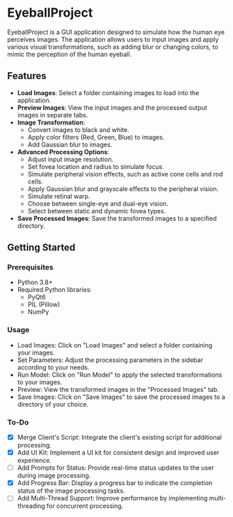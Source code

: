 # EyeballProject

EyeballProject is a GUI application designed to simulate how the human eye perceives images. The application allows users to input images and apply various visual transformations, such as adding blur or changing colors, to mimic the perception of the human eyeball.

## Features

- **Load Images**: Select a folder containing images to load into the application.
- **Preview Images**: View the input images and the processed output images in separate tabs.
- **Image Transformation**:
  - Convert images to black and white.
  - Apply color filters (Red, Green, Blue) to images.
  - Add Gaussian blur to images.
- **Advanced Processing Options**:
  - Adjust input image resolution.
  - Set fovea location and radius to simulate focus.
  - Simulate peripheral vision effects, such as active cone cells and rod cells.
  - Apply Gaussian blur and grayscale effects to the peripheral vision.
  - Simulate retinal warp.
  - Choose between single-eye and dual-eye vision.
  - Select between static and dynamic fovea types.
- **Save Processed Images**: Save the transformed images to a specified directory.

## Getting Started

### Prerequisites

- Python 3.8+
- Required Python libraries:
  - PyQt6
  - PIL (Pillow)
  - NumPy

### Usage

- Load Images: Click on "Load Images" and select a folder containing your images.
- Set Parameters: Adjust the processing parameters in the sidebar according to your needs.
- Run Model: Click on "Run Model" to apply the selected transformations to your images.
- Preview: View the transformed images in the "Processed Images" tab.
- Save Images: Click on "Save Images" to save the processed images to a directory of your choice.

### To-Do
- [x] Merge Client's Script: Integrate the client's existing script for additional processing.
- [x] Add UI Kit: Implement a UI kit for consistent design and improved user experience.
- [ ] Add Prompts for Status: Provide real-time status updates to the user during image processing.
- [x] Add Progress Bar: Display a progress bar to indicate the completion status of the image processing tasks.
- [ ] Add Multi-Thread Support: Improve performance by implementing multi-threading for concurrent processing.
